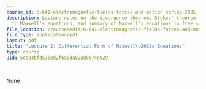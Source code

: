 ```yaml
---
course_id: 6-641-electromagnetic-fields-forces-and-motion-spring-2005
description: Lecture notes on the divergence theorem, Stokes' theorem, applications
  to Maxwell's equations, and summary of Maxwell's equations in free space.
file_location: /coursemedia/6-641-electromagnetic-fields-forces-and-motion-spring-2005/5ee93bfd5358d2f6a8da82ad8874c029_lecture2.pdf
file_type: application/pdf
layout: pdf
title: "Lecture 2: Differential Form of Maxwell\u2019s Equations"
type: course
uid: 5ee93bfd5358d2f6a8da82ad8874c029

---
```

None